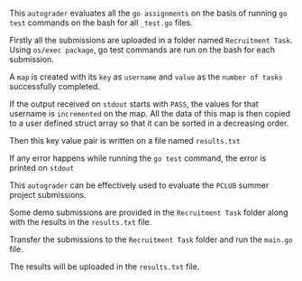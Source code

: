 This `autograder` evaluates all the `go assignments` on the basis of running `go test` commands on the bash for all `_test.go` files.

Firstly all the submissions are uploaded in a folder named `Recruitment Task`. Using `os/exec package`, go test commands are run on the bash for each submission. 

A `map` is created with its `key` as `username` and `value` as the `number of tasks` successfully completed.

If the output received on `stdout` starts with `PASS`, the values for that username is `incremented` on the map. All the data of this map is then copied to a user defined struct array so that it can be sorted in a decreasing order.

Then this key value pair is written on a file named `results.txt`

If any error happens while running the `go test` command, the error is printed on `stdout`

This `autograder` can be effectively used to evaluate the `PCLUB` summer project submissions. 

Some demo submissions are provided in the `Recruitment Task` folder along with the results in the `results.txt` file.

Transfer the submissions to the `Recruitment Task` folder and run the `main.go` file.

The results will be uploaded in the `results.txt` file.
